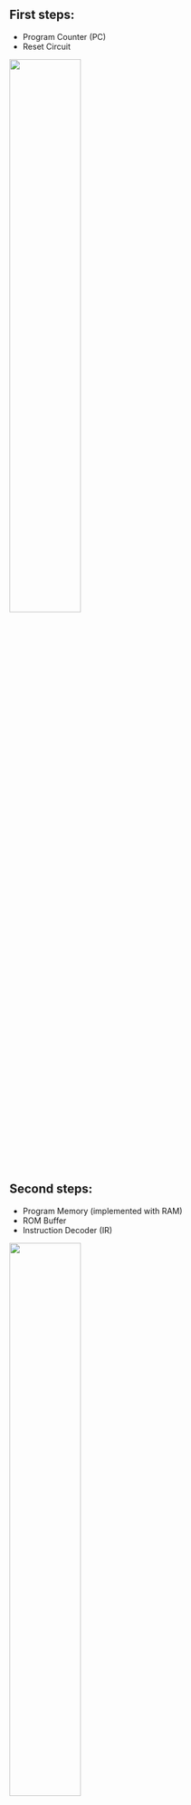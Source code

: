 ## **First steps:** ##
- Program Counter (PC)
- Reset Circuit
<img src="https://user-images.githubusercontent.com/60040866/210156752-fad50697-46ca-4214-9a14-8f83bcc0a2d4.jpg" width="50%" height="50%">

## **Second steps:** ##
- Program Memory (implemented with RAM)
- ROM Buffer
- Instruction Decoder (IR)
<img src="https://user-images.githubusercontent.com/60040866/210156651-c46fe125-5d40-40e0-8d7e-c364cd57dfa4.jpg" width="50%" height="50%">  

**Testing Pogram Memory data Retention,**
- Supercap 1.5F x 5.5V
<img src="https://github.com/edson-acordi/4bit-microcomputer/assets/60040866/a2fe99ea-dd8a-482d-8cfc-01353842928a" width="50%" height="50%">

## **Third steps:** ##
- Control Unit (UC)
<img src="https://github.com/edson-acordi/4bit-microcomputer/assets/60040866/295b0a52-9b02-4270-a238-3d60fdfb3153" width="50%" height="50%" rotate="90">  
<img src="https://github.com/edson-acordi/4bit-microcomputer/assets/60040866/a850945f-c75f-4746-a0a2-2b9d556ac821" width="50%" height="50%" rotate="90">  


